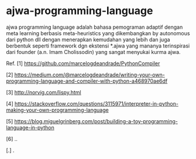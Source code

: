 # ajwa-programming-language
ajwa programming language adalah bahasa pemograman adaptif dengan meta learning berbasis meta-heuristics yang dikembangkan by autonomous dari python dll dengan menerapkan kemudahan yang lebih dan juga berbentuk seperti framework dgn ekstensi *.ajwa yang mananya terinspirasi dari founder (a.n. Imam Cholissodin) yang sangat menyukai kurma ajwa.

Ref.
[1] https://github.com/marcelogdeandrade/PythonCompiler

[2] https://medium.com/@marcelogdeandrade/writing-your-own-programming-language-and-compiler-with-python-a468970ae6df

[3] http://norvig.com/lispy.html

[4] https://stackoverflow.com/questions/3115971/interpreter-in-python-making-your-own-programming-language

[5] https://blog.miguelgrinberg.com/post/building-a-toy-programming-language-in-python

[6] ..

[.] .
